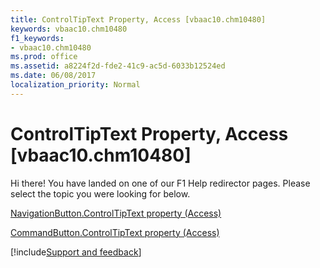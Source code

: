 ```yaml
---
title: ControlTipText Property, Access [vbaac10.chm10480]
keywords: vbaac10.chm10480
f1_keywords:
- vbaac10.chm10480
ms.prod: office
ms.assetid: a8224f2d-fde2-41c9-ac5d-6033b12524ed
ms.date: 06/08/2017
localization_priority: Normal
---
```



# ControlTipText Property, Access [vbaac10.chm10480]

Hi there! You have landed on one of our F1 Help redirector pages. Please select the topic you were looking for below.

[NavigationButton.ControlTipText property (Access)](http://msdn.microsoft.com/library/25ffbfdf-58e6-0bc0-a2b8-c4e94f85b864%28Office.15%29.aspx)

[CommandButton.ControlTipText property (Access)](http://msdn.microsoft.com/library/394aecbe-0053-d114-1804-c4ee6a9749d0%28Office.15%29.aspx)

[!include[Support and feedback](~/includes/feedback-boilerplate.md)]